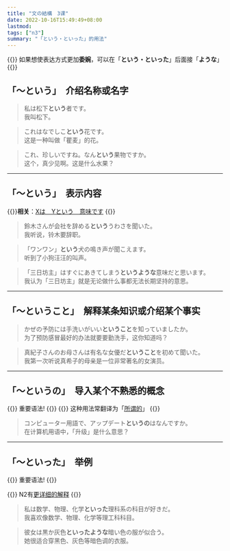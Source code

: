 ```yaml
---
title: "文の結構　3课"
date: 2022-10-16T15:49:49+08:00
lastmod: 
tags: ["n3"]
summary: "「という・といった」的用法"
---
```


{{<alert>}}
如果想使表达方式更加**委婉**，可以在「**という・といった**」后面接「**ような**」
{{</alert>}}

## 「〜という」　介绍名称或名字
> 私は松下**という**者です。  
我叫松下。

> これはなでしこ**という**花です。  
这是一种叫做「瞿麦」的花。

> これ、珍しいですね。なん**という**果物ですか。  
这个，真少见啊。这是什么水果？

---
## 「〜という」　表示内容

{{<alert>}}**相关**：[Xは　Yという　意味です](/minnano/33/#xはyという意味です)
{{</alert>}}

> 鈴木さんが会社を辞める**という**うわさを聞いた。  
我听说，铃木要辞职。

> 「ワンワン」**という**犬の鳴き声が聞こえます。  
听到了小狗汪汪的叫声。

> 「三日坊主」はすぐにあきてしまう**というような**意味だと思います。  
我认为「三日坊主」就是无论做什么事都无法长期坚持的意思。

---
## 「〜ということ」　解释某条知识或介绍某个事实
> かぜの予防には手洗いがいい**ということ**を知っていましたか。  
为了预防感冒最好的办法就要要勤洗手，这你知道吗？

> 真紀子さんのお母さんは有名な女優だ**ということ**を初めて聞いた。  
我第一次听说真希子的母亲是一位非常著名的女演员。

---
## 「〜というの」　导入某个不熟悉的概念
{{<badge>}}
重要语法!
{{</badge>}}
{{<alert>}}
这种用法常翻译为「[所谓的](/n3/c/#というのはだ)」
{{</alert>}}
> コンピューター用語で、アップデート**というの**はなんですか。  
在计算机用语中，「升级」是什么意思？

---
## 「〜といった」　举例
{{<badge>}}
重要语法!
{{</badge>}}

{{<alert>}}
N2有[更详细的解释](/n2/10/#といった)
{{</alert>}}

> 私は数学、物理、化学**といった**理科系の科目が好きだ。  
我喜欢像数学、物理、化学等理工科科目。

> 彼女は黒か灰色**といったような**暗い色の服が似合う。  
她很适合穿黑色、灰色等暗色调的衣服。
